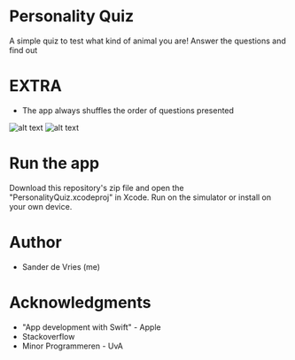 # Personality Quiz

A simple quiz to test what kind of animal you are! Answer the questions and find out

# EXTRA
* The app always shuffles the order of questions presented

![alt text](https://github.com/freesers/Unit3-PersonalityQuiz/blob/master/doc/Simulator%20Screen%20Shot%20-%20iPhone%20X%20-%202018-11-14%20at%2014.45.45.png)
![alt text](https://github.com/freesers/Unit3-PersonalityQuiz/blob/master/doc/Simulator%20Screen%20Shot%20-%20iPhone%20X%20-%202018-11-14%20at%2014.46.11.png)

# Run the app
Download this repository's zip file and open the "PersonalityQuiz.xcodeproj" in Xcode. Run on the simulator or install on your own device.

# Author
* Sander de Vries (me)

# Acknowledgments
* "App development with Swift" - Apple
* Stackoverflow
* Minor Programmeren - UvA
